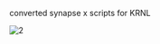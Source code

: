 converted synapse x scripts for KRNL


![2](https://user-images.githubusercontent.com/66913721/152613839-0f3aebe2-c7fe-40a7-a4bb-64644e255301.png)
